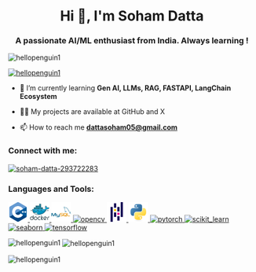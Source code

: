 <h1 align="center">Hi 👋, I'm Soham Datta</h1>
<h3 align="center">A passionate AI/ML enthusiast from India. Always learning !</h3>

<p align="left"> <img src="https://komarev.com/ghpvc/?username=hellopenguin1&label=Profile%20views&color=0e75b6&style=flat" alt="hellopenguin1" /> </p>

<p align="left"> <a href="https://github.com/ryo-ma/github-profile-trophy"><img src="https://github-profile-trophy.vercel.app/?username=hellopenguin1" alt="hellopenguin1" /></a> </p>

- 🌱 I’m currently learning **Gen AI, LLMs, RAG, FASTAPI, LangChain Ecosystem**

- 👨‍💻 My projects are available at GitHub and X

- 📫 How to reach me **dattasoham05@gmail.com**

<h3 align="left">Connect with me:</h3>
<p align="left">
  <a href="https://www.linkedin.com/in/soham-datta-293722283/" target="_blank">
    <img align="center" src="https://raw.githubusercontent.com/rahuldkjain/github-profile-readme-generator/master/src/images/icons/Social/linked-in-alt.svg" alt="soham-datta-293722283" height="30" width="40" />
  </a>
</p>


<h3 align="left">Languages and Tools:</h3>
<p align="left"> <a href="https://www.w3schools.com/cpp/" target="_blank" rel="noreferrer"> <img src="https://raw.githubusercontent.com/devicons/devicon/master/icons/cplusplus/cplusplus-original.svg" alt="cplusplus" width="40" height="40"/> </a> <a href="https://www.docker.com/" target="_blank" rel="noreferrer"> <img src="https://raw.githubusercontent.com/devicons/devicon/master/icons/docker/docker-original-wordmark.svg" alt="docker" width="40" height="40"/> </a> <a href="https://www.mysql.com/" target="_blank" rel="noreferrer"> <img src="https://raw.githubusercontent.com/devicons/devicon/master/icons/mysql/mysql-original-wordmark.svg" alt="mysql" width="40" height="40"/> </a> <a href="https://opencv.org/" target="_blank" rel="noreferrer"> <img src="https://www.vectorlogo.zone/logos/opencv/opencv-icon.svg" alt="opencv" width="40" height="40"/> </a> <a href="https://pandas.pydata.org/" target="_blank" rel="noreferrer"> <img src="https://raw.githubusercontent.com/devicons/devicon/2ae2a900d2f041da66e950e4d48052658d850630/icons/pandas/pandas-original.svg" alt="pandas" width="40" height="40"/> </a> <a href="https://www.python.org" target="_blank" rel="noreferrer"> <img src="https://raw.githubusercontent.com/devicons/devicon/master/icons/python/python-original.svg" alt="python" width="40" height="40"/> </a> <a href="https://pytorch.org/" target="_blank" rel="noreferrer"> <img src="https://www.vectorlogo.zone/logos/pytorch/pytorch-icon.svg" alt="pytorch" width="40" height="40"/> </a> <a href="https://scikit-learn.org/" target="_blank" rel="noreferrer"> <img src="https://upload.wikimedia.org/wikipedia/commons/0/05/Scikit_learn_logo_small.svg" alt="scikit_learn" width="40" height="40"/> </a> <a href="https://seaborn.pydata.org/" target="_blank" rel="noreferrer"> <img src="https://seaborn.pydata.org/_images/logo-mark-lightbg.svg" alt="seaborn" width="40" height="40"/> </a> <a href="https://www.tensorflow.org" target="_blank" rel="noreferrer"> <img src="https://www.vectorlogo.zone/logos/tensorflow/tensorflow-icon.svg" alt="tensorflow" width="40" height="40"/> </a> </p>

<p><img align="left" src="https://github-readme-stats.vercel.app/api/top-langs?username=hellopenguin1&show_icons=true&locale=en&layout=compact" alt="hellopenguin1" /></p>

<p>&nbsp;<img align="center" src="https://github-readme-stats.vercel.app/api?username=hellopenguin1&show_icons=true&locale=en" alt="hellopenguin1" /></p>

<p><img align="center" src="https://github-readme-streak-stats.herokuapp.com/?user=hellopenguin1&" alt="hellopenguin1" /></p>

